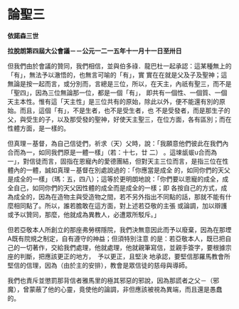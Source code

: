 # 論聖三


**依諾森三世**

**拉脫朗第四屆大公會議－－公元一二一五年十一月十一日至卅日**





但我們由於會議的贊同，我們相信，並與伯多祿．龍巴杜一起承認：這某種無上的「有」，無法予以澈悟的，也無言可喻的「有」，實
實在在就是父及子及聖神；這無論是按一起而言，或分別而，言總是三位，所以，在天主，內祇有聖三，而不是「聖四」，因為三位無論那一位，都是一個「有」，
即共有一個性、一個質、一個天主本性。惟有這「天主性」是三位共有的原始，除此以外，便不能還有別的原始。而且，這個「有」，不是生者，也不是受生者，也
不是受發者，而是那生子的父，與受生的子，以及那受發的聖神，好使天主聖三，在位方面，各有區別；而在性體方面，是一樣的。

但真理－基督，為自己信徒們，祈求（天）父時，說：「我願意他們彼此在我們內合而為一，如同我們原是一體一樣」（若：十七，廿
二） 
。這堜瓵蛂u合而為一」，對信徒而言，固指在恩寵內的愛德團結，但對天主三位而言，是指三位在性體內的一體，誠如真理－基督在別處說過的：「你應當是成全
的，如同你們的天父是成全的一樣」（瑪：五，四八）；這等於更明朗地說：「你們要以恩寵的成全，成全自己，如同你們的天父因性體的成全而是成全的一樣；即
各按自己的方式，成為成全的，因為在造物主與受造物之間，若不另外指出不同點的話，那就不能有什麼相同點了。所以，誰若膽敢在這方面，對上述若亞敬的主張
或論調，加以辯護或予以贊同，那麼，他就成為異教人，必遭眾所駁斥。」

但若亞敬本人所創立的那座弗勞楞隱院，我們決無意因此而予以廢棄，因為在那堙A既有院規之制定，自有遵守的神益；但須特別注意
的是：若亞敬本人，既已把自己的一切著作，交給我們處理，他就處理，他就親筆寫信，並親手簽字，要根據宗座的判斷，把應該更正的地方，　予以更正，且堅決
地承認，要堅信那羅馬教會所堅信的信理，因為（由於主的安排），教會是眾信徒的慈母與導師。

我們也責斥並懲罰那背信者雅馬里的極其邪惡的邪說，因為那謊者之父－（邪魔），曾蒙蔽了他的心靈，竟使他的論調，非但應該被視為異端，而且還是愚蠢的。

